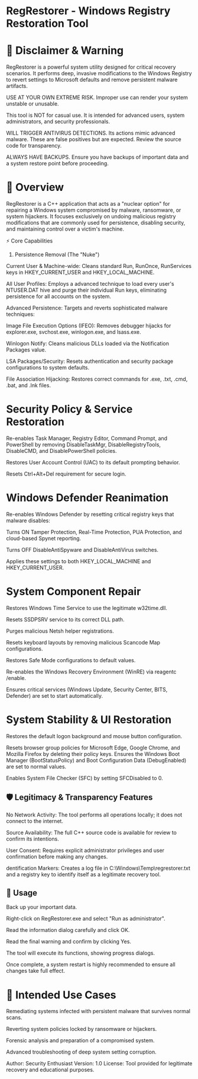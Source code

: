 # RegRestorer - Windows Registry Restoration Tool


# 🚨 Disclaimer & Warning

RegRestorer is a powerful system utility designed for critical recovery scenarios. It performs deep, invasive modifications to the Windows Registry to revert settings to Microsoft defaults and remove persistent malware artifacts.

USE AT YOUR OWN EXTREME RISK. Improper use can render your system unstable or unusable.

This tool is NOT for casual use. It is intended for advanced users, system administrators, and security professionals.

WILL TRIGGER ANTIVIRUS DETECTIONS. Its actions mimic advanced malware. These are false positives but are expected. Review the source code for transparency.

ALWAYS HAVE BACKUPS. Ensure you have backups of important data and a system restore point before proceeding.

# 📖 Overview

RegRestorer is a C++ application that acts as a "nuclear option" for repairing a Windows system compromised by malware, ransomware, or system hijackers. It focuses exclusively on undoing malicious registry modifications that are commonly used for persistence, disabling security, and maintaining control over a victim's machine.

⚡ Core Capabilities
1. Persistence Removal (The "Nuke")

Current User & Machine-wide: Cleans standard Run, RunOnce, RunServices keys in HKEY_CURRENT_USER and HKEY_LOCAL_MACHINE.

All User Profiles: Employs a advanced technique to load every user's NTUSER.DAT hive and purge their individual Run keys, eliminating persistence for all accounts on the system.

Advanced Persistence: Targets and reverts sophisticated malware techniques:

Image File Execution Options (IFEO): Removes debugger hijacks for explorer.exe, svchost.exe, winlogon.exe, and lsass.exe.

 Winlogon Notify: Cleans malicious DLLs loaded via the Notification Packages value.

LSA Packages/Security: Resets authentication and security package configurations to system defaults.

File Association Hijacking: Restores correct commands for .exe, .txt, .cmd, .bat, and .lnk files.

# Security Policy & Service Restoration

Re-enables Task Manager, Registry Editor, Command Prompt, and PowerShell by removing DisableTaskMgr, DisableRegistryTools, DisableCMD, and DisablePowerShell policies.

Restores User Account Control (UAC) to its default prompting behavior.

Resets Ctrl+Alt+Del requirement for secure login.

# Windows Defender Reanimation

Re-enables Windows Defender by resetting critical registry keys that malware disables:

Turns ON Tamper Protection, Real-Time Protection, PUA Protection, and cloud-based Spynet reporting.

Turns OFF DisableAntiSpyware and DisableAntiVirus switches.

Applies these settings to both HKEY_LOCAL_MACHINE and HKEY_CURRENT_USER.

# System Component Repair

Restores Windows Time Service to use the legitimate w32time.dll.

Resets SSDPSRV service to its correct DLL path.

Purges malicious Netsh helper registrations.

Resets keyboard layouts by removing malicious Scancode Map configurations.

Restores Safe Mode configurations to default values.

Re-enables the Windows Recovery Environment (WinRE) via reagentc /enable.

Ensures critical services (Windows Update, Security Center, BITS, Defender) are set to start automatically.

# System Stability & UI Restoration

Restores the default logon background and mouse button configuration.

Resets browser group policies for Microsoft Edge, Google Chrome, and Mozilla Firefox by deleting their policy keys.
Ensures the Windows Boot Manager (BootStatusPolicy) and Boot Configuration Data (DebugEnabled) are set to normal values.

Enables System File Checker (SFC) by setting SFCDisabled to 0.

## 🛡️ Legitimacy & Transparency Features

No Network Activity: The tool performs all operations locally; it does not connect to the internet.

Source Availability: The full C++ source code is available for review to confirm its intentions.

 User Consent: Requires explicit administrator privileges and user confirmation before making any changes.

dentification Markers: Creates a log file in C:\Windows\Temp\regrestorer.txt and a registry key to identify itself as a legitimate recovery tool.

## 🚀 Usage

 Back up your important data.

Right-click on RegRestorer.exe and select "Run as administrator".

Read the information dialog carefully and click OK.

Read the final warning and confirm by clicking Yes.

The tool will execute its functions, showing progress dialogs.

Once complete, a system restart is highly recommended to ensure all changes take full effect.

# 🔧 Intended Use Cases

Remediating systems infected with persistent malware that survives normal scans.

Reverting system policies locked by ransomware or hijackers.

Forensic analysis and preparation of a compromised system.

Advanced troubleshooting of deep system setting corruption.


Author: Security Enthusiast
Version: 1.0
License: Tool provided for legitimate recovery and educational purposes.
